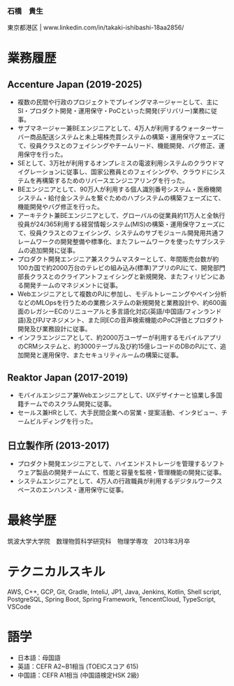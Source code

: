 <h3 align="left">石橋　貴生</h3>
<p align="left">東京都港区 | www.linkedin.com/in/takaki-ishibashi-18aa2856/</p>

# 業務履歴
## Accenture Japan (2019-2025)
- 複数の民間や行政のプロジェクトでプレイングマネージャーとして、主にSI・プロダクト開発・運用保守・PoCといった開発(デリバリー)業務に従事。
- サブマネージャー兼BEエンジニアとして、4万人が利用するウォーターサーバー商品配送システムと未上場株売買システムの構築・運用保守フェーズにて、役員クラスとのフェイシングやチームリード、機能開発、バグ修正、運用保守を行った。
- SEとして、3万社が利用するオンプレミスの電波利用システムのクラウドマイグレーションに従事し、国家公務員とのフェイシングや、クラウドにシステムを再構築するためのリバースエンジニアリングを行った。
- BEエンジニアとして、90万人が利用する個人識別番号システム・医療機関システム・給付金システムを繋ぐためのハブシステムの構築フェーズにて、機能開発やバグ修正を行った。
- アーキテクト兼BEエンジニアとして、グローバルの従業員約11万人と全執行役員が24/365利用する経営情報システム(MIS)の構築・運用保守フェーズにて、役員クラスとのフェイシング、システムのサブモジュール開発用共通フレームワークの開発整備や標準化、またフレームワークを使ったサブシステムの追加開発に従事。
- プロダクト開発エンジニア兼スクラムマスターとして、年間販売台数が約100カ国で約2000万台のテレビの組み込み(標準)アプリのPJにて、開発部門部長クラスとのクライアントフェイシングと新規開発、またフィリピンにある開発チームのマネジメントに従事。
- Webエンジニアとして複数のPJに参加し、モデルトレーニングやペイン分析などのMLOpsを行うための業務システムの新規開発と業務設計や、約600画面のレガシーECのリニューアルと多言語化対応(英語/中国語/フィンランド語)及びPJマネジメント、また同ECの音声検索機能のPoC評価とプロダクト開発及び業務設計に従事。
- インフラエンジニアとして、約2000万ユーザーが利用するモバイルアプリのCRMシステムと、約3000テーブル及び約15億レコードのDBのPJにて、追加開発と運用保守、またセキュリティルームの構築に従事。
## Reaktor Japan (2017-2019)
- モバイルエンジニア兼Webエンジニアとして、UXデザイナーと協業し多国籍チームでのスクラム開発に従事。
- セールス兼HRとして、大手民間企業への営業・提案活動、インタビュー、チームビルディングを行った。
## 日立製作所 (2013-2017)
- プロダクト開発エンジニアとして、ハイエンドストレージを管理するソフトウェア製品の開発チームにて、性能と容量を監視・管理機能の開発に従事。
- システムエンジニアとして、4万人の行政職員が利用するデジタルワークスペースのエンハンス・運用保守に従事。

# 最終学歴
筑波大学大学院　数理物質科学研究科　物理学専攻　2013年3月卒

# テクニカルスキル
AWS, C++, GCP, Git, Gradle, InteliJ, JP1, Java, Jenkins, Kotlin, Shell script, PostgreSQL, Spring Boot,
Spring Framework, TencentCloud, TypeScript, VSCode

# 語学
- 日本語：母国語
- 英語：CEFR A2~B1相当 (TOEICスコア 615)
- 中国語：CEFR A1相当 (中国語検定HSK 2級)
